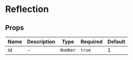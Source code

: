 # Reflection

## Props

<!-- @vuese:Reflection:props:start -->
|Name|Description|Type|Required|Default|
|---|---|---|---|---|
|id|-|`Number`|`true`|1|

<!-- @vuese:Reflection:props:end -->


